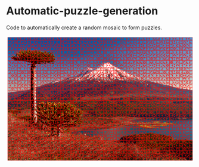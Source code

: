 # Automatic-puzzle-generation
Code to automatically create a random mosaic to form puzzles.


![Exemple picture](pictures/Volcan-Llaima-y-Laguna-Conguillio-desde-Sierra-Nevada-puzzle.png)

